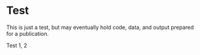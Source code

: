 # Test

This is just a test, but may eventually hold code, data, and output prepared for a publication.

Test 1, 2
